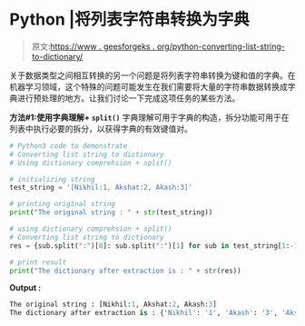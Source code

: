 # Python |将列表字符串转换为字典

> 原文:[https://www . geesforgeks . org/python-converting-list-string-to-dictionary/](https://www.geeksforgeeks.org/python-converting-list-string-to-dictionary/)

关于数据类型之间相互转换的另一个问题是将列表字符串转换为键和值的字典。在机器学习领域，这个特殊的问题可能发生在我们需要将大量的字符串数据转换成字典进行预处理的地方。让我们讨论一下完成这项任务的某些方法。

**方法#1:使用字典理解+ `split()`**
字典理解可用于字典的构造，拆分功能可用于在列表中执行必要的拆分，以获得字典的有效键值对。

```py
# Python3 code to demonstrate
# Converting list string to dictionary 
# Using dictionary comprehsion + split()

# initializing string
test_string = '[Nikhil:1, Akshat:2, Akash:3]'

# printing original string
print("The original string : " + str(test_string))

# using dictionary comprehsion + split()
# Converting list string to dictionary 
res = {sub.split(":")[0]: sub.split(":")[1] for sub in test_string[1:-1].split(", ")}

# print result
print("The dictionary after extraction is : " + str(res))
```

**Output :**

```py
The original string : [Nikhil:1, Akshat:2, Akash:3]
The dictionary after extraction is : {'Nikhil': '1', 'Akash': '3', 'Akshat': '2'}

```